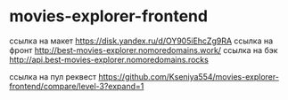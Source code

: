 # movies-explorer-frontend
ссылка на макет https://disk.yandex.ru/d/OY905iEhcZg9RA
ссылка на фронт http://best-movies-explorer.nomoredomains.work/
ссылка на бэк http://api.best-movies-explorer.nomoredomains.rocks

ссылка на пул реквест https://github.com/Kseniya554/movies-explorer-frontend/compare/level-3?expand=1